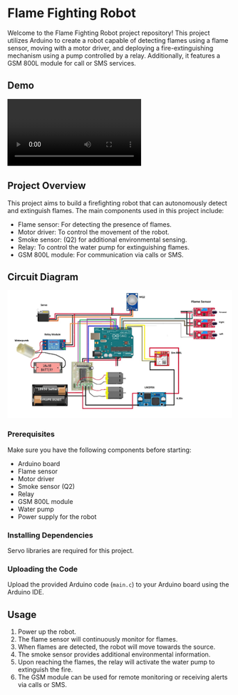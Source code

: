 # Flame Fighting Robot

Welcome to the Flame Fighting Robot project repository! This project utilizes Arduino to create a robot capable of detecting flames using a flame sensor, moving with a motor driver, and deploying a fire-extinguishing mechanism using a pump controlled by a relay. Additionally, it features a GSM 800L module for call or SMS services.

## Demo
![Fire fighter](firefighter.mp4)

## Project Overview

This project aims to build a firefighting robot that can autonomously detect and extinguish flames. The main components used in this project include:
- Flame sensor: For detecting the presence of flames.
- Motor driver: To control the movement of the robot.
- Smoke sensor: (Q2) for additional environmental sensing.
- Relay: To control the water pump for extinguishing flames.
- GSM 800L module: For communication via calls or SMS.

## Circuit Diagram

![circuit_diagram](circuit_diagram.jpg)

### Prerequisites

Make sure you have the following components before starting:
- Arduino board
- Flame sensor
- Motor driver
- Smoke sensor (Q2)
- Relay
- GSM 800L module
- Water pump
- Power supply for the robot
  
### Installing Dependencies

Servo libraries are required for this project.

### Uploading the Code

Upload the provided Arduino code (`main.c`) to your Arduino board using the Arduino IDE.

## Usage

1. Power up the robot.
2. The flame sensor will continuously monitor for flames.
3. When flames are detected, the robot will move towards the source.
4. The smoke sensor provides additional environmental information.
5. Upon reaching the flames, the relay will activate the water pump to extinguish the fire.
6. The GSM module can be used for remote monitoring or receiving alerts via calls or SMS.
